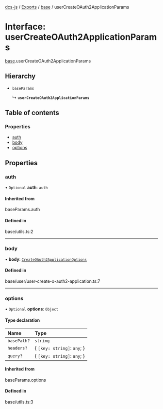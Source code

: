 [dcs-js](../README.md) / [Exports](../modules.md) / [base](../modules/base.md) / userCreateOAuth2ApplicationParams

# Interface: userCreateOAuth2ApplicationParams

[base](../modules/base.md).userCreateOAuth2ApplicationParams

## Hierarchy

- `baseParams`

  ↳ **`userCreateOAuth2ApplicationParams`**

## Table of contents

### Properties

- [auth](base.userCreateOAuth2ApplicationParams.md#auth)
- [body](base.userCreateOAuth2ApplicationParams.md#body)
- [options](base.userCreateOAuth2ApplicationParams.md#options)

## Properties

### <a id="auth" name="auth"></a> auth

• `Optional` **auth**: `auth`

#### Inherited from

baseParams.auth

#### Defined in

base/utils.ts:2

___

### <a id="body" name="body"></a> body

• **body**: [`CreateOAuth2ApplicationOptions`](base.CreateOAuth2ApplicationOptions.md)

#### Defined in

base/user/user-create-o-auth2-application.ts:7

___

### <a id="options" name="options"></a> options

• `Optional` **options**: `Object`

#### Type declaration

| Name | Type |
| :------ | :------ |
| `basePath?` | `string` |
| `headers?` | { `[key: string]`: `any`;  } |
| `query?` | { `[key: string]`: `any`;  } |

#### Inherited from

baseParams.options

#### Defined in

base/utils.ts:3
